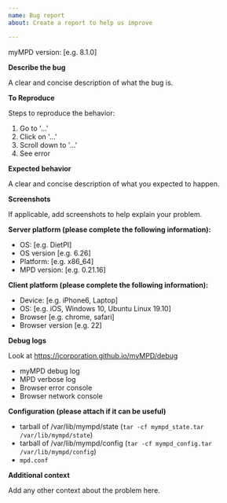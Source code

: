 ```yaml
---
name: Bug report
about: Create a report to help us improve

---
```


myMPD version: [e.g. 8.1.0]

**Describe the bug**

A clear and concise description of what the bug is.

**To Reproduce**

Steps to reproduce the behavior:
1. Go to '...'
2. Click on '...'
3. Scroll down to '...'
4. See error

**Expected behavior**

A clear and concise description of what you expected to happen.

**Screenshots**

If applicable, add screenshots to help explain your problem.

**Server platform (please complete the following information):**
 - OS: [e.g. DietPI]
 - OS version [e.g. 6.26]
 - Platform: [e.g. x86_64]
 - MPD version: [e.g. 0.21.16]

**Client platform (please complete the following information):**
 - Device: [e.g. iPhone6, Laptop]
 - OS: [e.g. iOS, Windows 10, Ubuntu Linux 19.10]
 - Browser [e.g. chrome, safari]
 - Browser version [e.g. 22]

**Debug logs**

Look at https://jcorporation.github.io/myMPD/debug

 - myMPD debug log
 - MPD verbose log
 - Browser error console
 - Browser network console
 
**Configuration (please attach if it can be useful)**

 - tarball of /var/lib/mympd/state (``tar -cf mympd_state.tar /var/lib/mympd/state``)
 - tarball of /var/lib/mympd/config (``tar -cf mympd_config.tar /var/lib/mympd/config``)
 - `mpd.conf` 

**Additional context**

Add any other context about the problem here.

